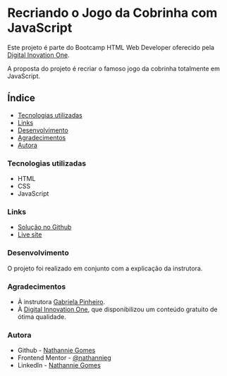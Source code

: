 # Recriando o Jogo da Cobrinha com JavaScript

Este projeto é parte do Bootcamp HTML Web Developer oferecido pela [Digital Inovation One](https://digitalinnovation.one/).

A proposta do projeto é recriar o famoso jogo da cobrinha totalmente em JavaScript.

## Índice

- [Tecnologias utilizadas](#tecnologias)
- [Links](#links)
- [Desenvolvimento](#desenvolvimento)
- [Agradecimentos](#agradecimentos)
- [Autora](#autora)

### Tecnologias utilizadas

- HTML
- CSS
- JavaScript

### Links

- [Solução no Github](https://github.com/nathannieg/recriando-jogo-cobrinha)
- [Live site](https://nathannieg.github.io/recriando-jogo-cobrinha/)

### Desenvolvimento

O projeto foi realizado em conjunto com a explicação da instrutora.

### Agradecimentos

- À instrutora [Gabriela Pinheiro](https://github.com/SpruceGabriela).
- À [Digital Innovation One](https://digitalinnovation.one/), que disponibilizou um conteúdo gratuito de ótima qualidade.

### Autora

- Github - [Nathannie Gomes](https://github.com/nathannieg)
- Frontend Mentor - [@nathannieg](https://www.frontendmentor.io/profile/nathannieg)
- LinkedIn - [Nathannie Gomes](https://www.linkedin.com/in/nathanniegomes/)
